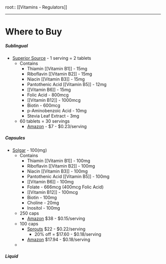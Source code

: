 root:: [[Vitamins - Regulators]]


---


# Where to Buy

##### Sublingual
- [Superior Source](https://superiorsourcevitamins.com/product/womens-b-complex-with-b-12-1000-mcg/) - 1 serving = 2 tablets
	- Contains
		- Thiamin [[Vitamin B1]] - 15mg
		- Riboflavin [[Vitamin B2]] - 15mg
		- Niacin [[Vitamin B3]] - 15mg
		- Pantothenic Acid [[Vitamin B5]] - 12mg
		- [[Vitamin B6]] - 15mg
		- Folic Acid - 800mcg
		- [[Vitamin B12]] - 1000mcg
		- Biotin - 600mcg
		- p-Aminobenzoic Acid - 10mg
		- Stevia Leaf Extract - 3mg
	- 60 tablets = 30 servings
		- [Amazon](https://www.amazon.com/Superior-Source-Complex-Nutritional-Supplements/dp/B003AVIR8S/) - $7 - $0.23/serving

##### Capsules
- [Solgar](https://www.solgar.com/products/b-complex-vegetable-capsules/) - 100(mg)
	- Contains
		- Thiamin [[Vitamin B1]] - 100mg
		- Riboflavin [[Vitamin B2]] - 100mg
		- Niacin [[Vitamin B3]] - 100mg
		- Pantothenic Acid [[Vitamin B5]] - 100mg
		- [[Vitamin B6]] - 100mg
		- Folate - 666mcg (400mcg Folic Acid)
		- [[Vitamin B12]] - 100mcg
		- Biotin - 100mg
		- Choline - 20mg
		- Inositol - 100mg
	- 250 caps
		- [Amazon](https://www.amazon.com/dp/B00014D33Q) $38 - $0.15/serving
	- 100 caps
		- [Sprouts](https://shop.sprouts.com/product/12858/solgar-b-complex-100) $22 - $0.22/serving
			- 20% off = $17.60 - $0.18/serving
		- [Amazon](https://www.amazon.com/dp/B08JH62RVT) $17.94 - $0.18/serving
	- 


##### Liquid
